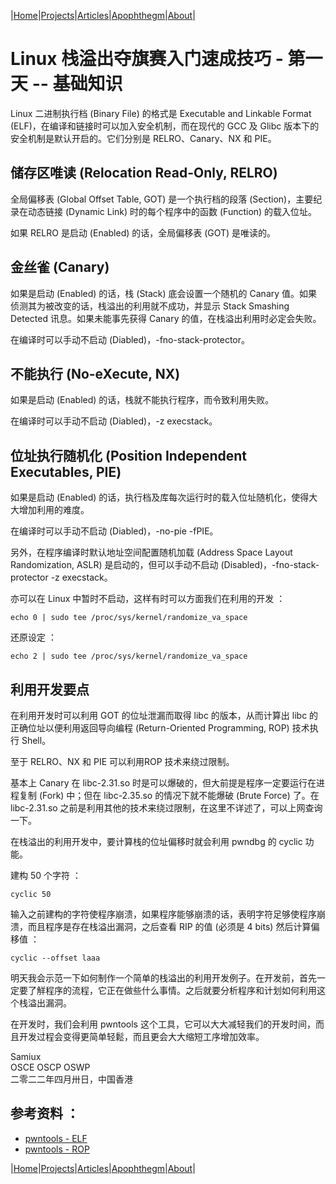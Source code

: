 |[Home](/README.md)|[Projects](/projects.md)|[Articles](/articles.md)|[Apophthegm](/apophthegm.md)|[About](/about.md)|

# Linux 栈溢出夺旗赛入门速成技巧 - 第一天 -- 基础知识

Linux 二进制执行档 (Binary File) 的格式是 Executable and Linkable Format (ELF)，在编译和链接时可以加入安全机制，而在现代的 GCC 及 Glibc 版本下的安全机制是默认开启的。它们分别是 RELRO、Canary、NX 和 PIE。

## 储存区唯读 (Relocation Read-Only,  RELRO)

全局偏移表 (Global Offset Table, GOT) 是一个执行档的段落 (Section)，主要纪录在动态链接 (Dynamic Link) 时的每个程序中的函数 (Function) 的载入位址。

如果 RELRO 是启动 (Enabled) 的话，全局偏移表 (GOT) 是唯读的。

## 金丝雀 (Canary)

如果是启动 (Enabled) 的话，栈 (Stack) 底会设置一个随机的 Canary 值。如果侦测其为被改变的话，栈溢出的利用就不成功，并显示 Stack Smashing Detected 讯息。如果未能事先获得 Canary 的值，在栈溢出利用时必定会失败。

在编译时可以手动不启动 (Diabled)，-fno-stack-protector。

## 不能执行 (No-eXecute, NX)

如果是启动 (Enabled) 的话，栈就不能执行程序，而令致利用失败。

在编译时可以手动不启动 (Diabled)，-z execstack。

## 位址执行随机化 (Position Independent Executables, PIE)

如果是启动 (Enabled) 的话，执行档及库每次运行时的载入位址随机化，使得大大增加利用的难度。

在编译时可以手动不启动 (Diabled)，-no-pie -fPIE。

另外，在程序编译时默认地址空间配置随机加载 (Address Space Layout Randomization, ASLR) 是启动的，但可以手动不启动 (Disabled)，-fno-stack-protector -z execstack。

亦可以在 Linux 中暂时不启动，这样有时可以方面我们在利用的开发 ：

```
echo 0 | sudo tee /proc/sys/kernel/randomize_va_space
```

还原设定 ：

```
echo 2 | sudo tee /proc/sys/kernel/randomize_va_space
```

## 利用开发要点

在利用开发时可以利用 GOT 的位址泄漏而取得 libc 的版本，从而计算出 libc 的正确位址以便利用返回导向编程 (Return-Oriented Programming, ROP) 技术执行 Shell。

至于 RELRO、NX 和 PIE 可以利用ROP 技术来绕过限制。

基本上 Canary 在 libc-2.31.so 时是可以爆破的，但大前提是程序一定要运行在进程复制 (Fork) 中；但在 libc-2.35.so 的情况下就不能爆破 (Brute Force) 了。在 libc-2.31.so 之前是利用其他的技术来绕过限制，在这里不详述了，可以上网查询一下。

在栈溢出的利用开发中，要计算栈的位址偏移时就会利用 pwndbg 的 cyclic 功能。

建构 50 个字符 ：

```
cyclic 50
```

输入之前建构的字符使程序崩溃，如果程序能够崩溃的话，表明字符足够使程序崩溃，而且程序是存在栈溢出漏洞，之后查看 RIP 的值 (必须是 4 bits) 然后计算偏移值 ：

```
cyclic --offset laaa
```

明天我会示范一下如何制作一个简单的栈溢出的利用开发例子。在开发前，首先一定要了觧程序的流程，它正在做些什么事情。之后就要分析程序和计划如何利用这个栈溢出漏洞。

在开发时，我们会利用 pwntools 这个工具，它可以大大减轻我们的开发时间，而且开发过程会变得更简单轻鬆，而且更会大大缩短工序增加效率。

Samiux   
OSCE  OSCP  OSWP   
二零二二年四月卅日，中国香港   

## 参考资料 ：

- [pwntools - ELF](https://github.com/Gallopsled/pwntools-tutorial/blob/master/elf.md)     
- [pwntools - ROP](https://github.com/Gallopsled/pwntools-tutorial/blob/master/rop.md)   

|[Home](/README.md)|[Projects](/projects.md)|[Articles](/articles.md)|[Apophthegm](/apophthegm.md)|[About](/about.md)|
